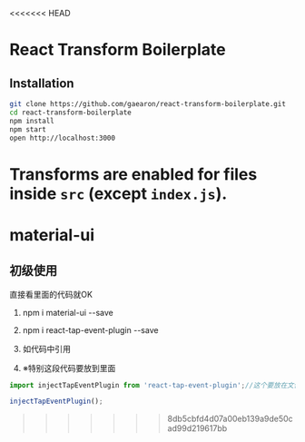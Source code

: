 <<<<<<< HEAD
# React Transform Boilerplate

## Installation

```bash
git clone https://github.com/gaearon/react-transform-boilerplate.git
cd react-transform-boilerplate
npm install
npm start
open http://localhost:3000
```

Transforms are enabled for files inside `src` (except `index.js`).
=======
# material-ui

## 初级使用

直接看里面的代码就OK

1. npm i material-ui --save
2. npm i react-tap-event-plugin --save
3. 如代码中引用

4. ※特别这段代码要放到里面

```js
import injectTapEventPlugin from 'react-tap-event-plugin';//这个要放在文件头

injectTapEventPlugin();

```
>>>>>>> 8db5cbfd4d07a00eb139a9de50cad99d219617bb

